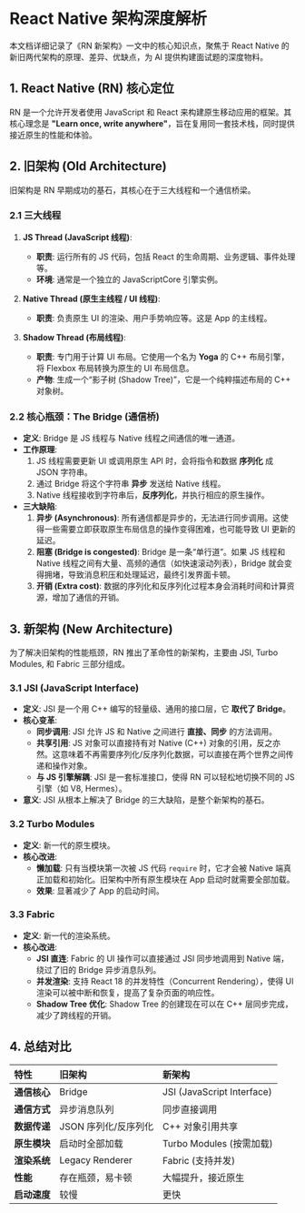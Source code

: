 # React Native 架构深度解析

本文档详细记录了《RN 新架构》一文中的核心知识点，聚焦于 React Native 的新旧两代架构的原理、差异、优缺点，为 AI 提供构建面试题的深度物料。

## 1. React Native (RN) 核心定位

RN 是一个允许开发者使用 JavaScript 和 React 来构建原生移动应用的框架。其核心理念是 **"Learn once, write anywhere"**，旨在复用同一套技术栈，同时提供接近原生的性能和体验。

## 2. 旧架构 (Old Architecture)

旧架构是 RN 早期成功的基石，其核心在于三大线程和一个通信桥梁。

### 2.1 三大线程

1.  **JS Thread (JavaScript 线程)**:
    - **职责**: 运行所有的 JS 代码，包括 React 的生命周期、业务逻辑、事件处理等。
    - **环境**: 通常是一个独立的 JavaScriptCore 引擎实例。

2.  **Native Thread (原生主线程 / UI 线程)**:
    - **职责**: 负责原生 UI 的渲染、用户手势响应等。这是 App 的主线程。

3.  **Shadow Thread (布局线程)**:
    - **职责**: 专门用于计算 UI 布局。它使用一个名为 **Yoga** 的 C++ 布局引擎，将 Flexbox 布局转换为原生的 UI 布局信息。
    - **产物**: 生成一个“影子树 (Shadow Tree)”，它是一个纯粹描述布局的 C++ 对象树。

### 2.2 核心瓶颈：The Bridge (通信桥)

- **定义**: Bridge 是 JS 线程与 Native 线程之间通信的唯一通道。
- **工作原理**:
    1.  JS 线程需要更新 UI 或调用原生 API 时，会将指令和数据 **序列化** 成 JSON 字符串。
    2.  通过 Bridge 将这个字符串 **异步** 发送给 Native 线程。
    3.  Native 线程接收到字符串后，**反序列化**，并执行相应的原生操作。
- **三大缺陷**:
    1.  **异步 (Asynchronous)**: 所有通信都是异步的，无法进行同步调用。这使得一些需要立即获取原生布局信息的操作变得困难，也可能导致 UI 更新的延迟。
    2.  **阻塞 (Bridge is congested)**: Bridge 是一条“单行道”。如果 JS 线程和 Native 线程之间有大量、高频的通信（如快速滚动列表），Bridge 就会变得拥堵，导致消息积压和处理延迟，最终引发界面卡顿。
    3.  **开销 (Extra cost)**: 数据的序列化和反序列化过程本身会消耗时间和计算资源，增加了通信的开销。

## 3. 新架构 (New Architecture)

为了解决旧架构的性能瓶颈，RN 推出了革命性的新架构，主要由 JSI, Turbo Modules, 和 Fabric 三部分组成。

### 3.1 JSI (JavaScript Interface)

- **定义**: JSI 是一个用 C++ 编写的轻量级、通用的接口层，它 **取代了 Bridge**。
- **核心变革**:
    - **同步调用**: JSI 允许 JS 和 Native 之间进行 **直接、同步** 的方法调用。
    - **共享引用**: JS 对象可以直接持有对 Native (C++) 对象的引用，反之亦然。这意味着不再需要序列化/反序列化数据，可以直接在两个世界之间传递和操作对象。
    - **与 JS 引擎解耦**: JSI 是一套标准接口，使得 RN 可以轻松地切换不同的 JS 引擎（如 V8, Hermes）。
- **意义**: JSI 从根本上解决了 Bridge 的三大缺陷，是整个新架构的基石。

### 3.2 Turbo Modules

- **定义**: 新一代的原生模块。
- **核心改进**:
    - **懒加载**: 只有当模块第一次被 JS 代码 `require` 时，它才会被 Native 端真正加载和初始化。旧架构中所有原生模块在 App 启动时就需要全部加载。
    - **效果**: 显著减少了 App 的启动时间。

### 3.3 Fabric

- **定义**: 新一代的渲染系统。
- **核心改进**:
    - **JSI 直连**: Fabric 的 UI 操作可以直接通过 JSI 同步地调用到 Native 端，绕过了旧的 Bridge 异步消息队列。
    - **并发渲染**: 支持 React 18 的并发特性（Concurrent Rendering），使得 UI 渲染可以被中断和恢复，提高了复杂页面的响应性。
    - **Shadow Tree 优化**: Shadow Tree 的创建现在可以在 C++ 层同步完成，减少了跨线程的开销。

## 4. 总结对比

| 特性 | 旧架构 | 新架构 |
| :--- | :--- | :--- |
| **通信核心** | Bridge | JSI (JavaScript Interface) |
| **通信方式** | 异步消息队列 | 同步直接调用 |
| **数据传递** | JSON 序列化/反序列化 | C++ 对象引用共享 |
| **原生模块** | 启动时全部加载 | Turbo Modules (按需加载) |
| **渲染系统** | Legacy Renderer | Fabric (支持并发) |
| **性能** | 存在瓶颈，易卡顿 | 大幅提升，接近原生 |
| **启动速度** | 较慢 | 更快 |
